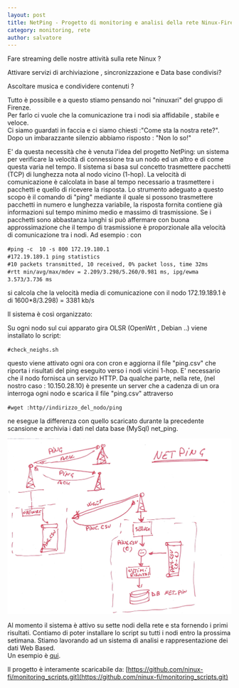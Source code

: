 ```yaml
---
layout: post
title: NetPing - Progetto di monitoring e analisi della rete Ninux-Firenze
category: monitoring, rete
author: salvatore
---
```


Fare streaming delle nostre attività sulla rete Ninux ?

Attivare servizi di archiviazione , sincronizzazione e Data base condivisi?

Ascoltare musica e condividere contenuti ?

Tutto è possibile e a questo stiamo pensando noi "ninuxari" del gruppo di Firenze.<br>
Per farlo ci vuole che la comunicazione tra i nodi sia affidabile , stabile e veloce.<br>
Ci siamo guardati in faccia e ci siamo chiesti :"Come sta la nostra rete?".<br>
Dopo un imbarazzante silenzio abbiamo risposto : "Non lo so!"<br> 

E' da questa necessità che è venuta l'idea del progetto NetPing: un sistema per verificare la velocità di connessione tra un nodo ed
un altro e di come questa varia nel tempo.
Il sistema si basa sul concetto trasmettere pacchetti (TCP) di lunghezza nota al nodo vicino (1-hop).
La velocità di comunicazione è calcolata in base al tempo necessario a trasmettere i pacchetti e quello di ricevere la risposta.
Lo strumento adeguato a questo scopo è il comando di "ping" mediante il quale si possono trasmettere pacchetti in numero e lunghezza variabile,
la risposta fornita contiene già informazioni sul tempo minimo medio e massimo di trasmissione.
Se i pacchetti sono abbastanza lunghi si può affermare con buona approssimazione che il tempo di trasmissione è proporzionale alla velocità di comunicazione tra i nodi.
Ad esempio :  con
 
`#ping -c  10 -s 800 172.19.180.1`<br>
`#172.19.189.1 ping statistics`<br>
`#10 packets transmitted, 10 received, 0% packet loss, time 32ms`<br>
`#rtt min/avg/max/mdev = 2.209/3.298/5.260/0.981 ms, ipg/ewma 3.573/3.736 ms`<br>

si calcola che la velocità  media di comunicazione con il nodo 172.19.189.1 è di 1600*8/3.298) = 3381 kb/s

Il sistema è così organizzato:

Su ogni nodo sul cui apparato gira OLSR (OpenWrt , Debian ..) viene installato lo script:
 
`#check_neighs.sh`

questo viene attivato ogni ora con cron e  aggiorna il file "ping.csv" che riporta i risultati del ping eseguito verso i nodi vicini 1-hop.
E' necessario che il nodo fornisca un servizo HTTP.
Da qualche parte, nella rete, (nel nostro caso : 10.150.28.10) è presente un server che a cadenza di un ora
interroga ogni nodo e scarica il file "ping.csv" attraverso

`#wget :http//indirizzo_del_nodo/ping`

ne esegue la differenza con quello scaricato durante la precedente scansione
e archivia i dati nel data base (MySql) net_ping.

![Schema di Netping](/images/netping.jpg "Schema di NetPing")

Al momento il sistema è attivo su sette nodi della rete e sta fornendo i primi risultati.
Contiamo di poter installare lo script su tutti i nodi entro la prossima setimana.
Stiamo lavorando ad un sistema di analisi e rappresentazione dei dati Web Based.<br>
Un esempio è [qui](http://ping.cube.l0g.in/links/).

Il progetto è interamente scaricabile da:
[https://github.com/ninux-fi/monitoring_scripts.git](https://github.com/ninux-fi/monitoring_scripts.git)


